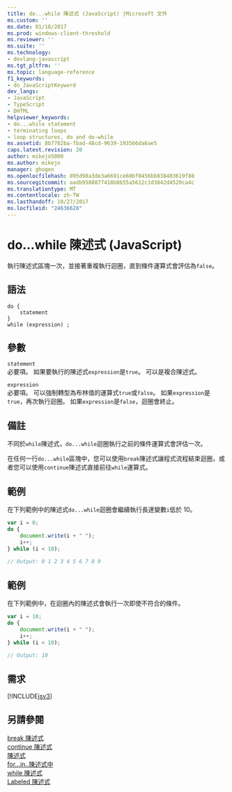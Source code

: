 ```yaml
---
title: do...while 陳述式 (JavaScript) |Microsoft 文件
ms.custom: ''
ms.date: 01/18/2017
ms.prod: windows-client-threshold
ms.reviewer: ''
ms.suite: ''
ms.technology:
- devlang-javascript
ms.tgt_pltfrm: ''
ms.topic: language-reference
f1_keywords:
- do_JavaScriptKeyword
dev_langs:
- JavaScript
- TypeScript
- DHTML
helpviewer_keywords:
- do...while statement
- terminating loops
- loop structures, do and do-while
ms.assetid: 8b7782ba-fbad-48cd-9639-193566da6ae5
caps.latest.revision: 20
author: mikejo5000
ms.author: mikejo
manager: ghogen
ms.openlocfilehash: 895d98a3de3a6691ce60bf0456bb838403619f88
ms.sourcegitcommit: aadb9588877418b8b55a5612c1d3842d4520ca4c
ms.translationtype: MT
ms.contentlocale: zh-TW
ms.lasthandoff: 10/27/2017
ms.locfileid: "24636628"
---
```

# <a name="dowhile-statement-javascript"></a>do...while 陳述式 (JavaScript)
執行陳述式區塊一次，並接著重複執行迴圈，直到條件運算式會評估為`false`。  
  
## <a name="syntax"></a>語法  
  
```  
do {  
    statement  
}  
while (expression) ;   
```  
  
## <a name="parameters"></a>參數  
 `statement`  
 必要項。 如果要執行的陳述式`expression`是`true`。 可以是複合陳述式。  
  
 `expression`  
 必要項。 可以強制轉型為布林值的運算式`true`或`false`。 如果`expression`是`true`，再次執行迴圈。 如果`expression`是`false`，迴圈會終止。  
  
## <a name="remarks"></a>備註  
 不同於`while`陳述式，`do...while`迴圈執行之前的條件運算式會評估一次。  
  
 在任何一行`do...while`區塊中，您可以使用`break`陳述式讓程式流程結束迴圈，或者您可以使用`continue`陳述式直接前往`while`運算式。  
  
## <a name="example"></a>範例  
 在下列範例中的陳述式`do...while`迴圈會繼續執行長達變數`i`低於 10。  
  
```JavaScript  
var i = 0;  
do {  
    document.write(i + " ");  
    i++;  
} while (i < 10);  
  
// Output: 0 1 2 3 4 5 6 7 8 9   
```  
  
## <a name="example"></a>範例  
 在下列範例中，在迴圈內的陳述式會執行一次即使不符合的條件。  
  
```JavaScript  
var i = 10;  
do {  
    document.write(i + " ");  
    i++;  
} while (i < 10);  
  
// Output: 10  
```  
  
## <a name="requirements"></a>需求  
 [!INCLUDE[jsv3](../../javascript/reference/includes/jsv3-md.md)]  
  
## <a name="see-also"></a>另請參閱  
 [break 陳述式](../../javascript/reference/break-statement-javascript.md)   
 [continue 陳述式](../../javascript/reference/continue-statement-javascript.md)   
 [陳述式](../../javascript/reference/for-statement-javascript.md)   
 [for...in..陳述式中](../../javascript/reference/for-dot-dot-dot-in-statement-javascript.md)   
 [while 陳述式](../../javascript/reference/while-statement-javascript.md)   
 [Labeled 陳述式](../../javascript/reference/labeled-statement-javascript.md)